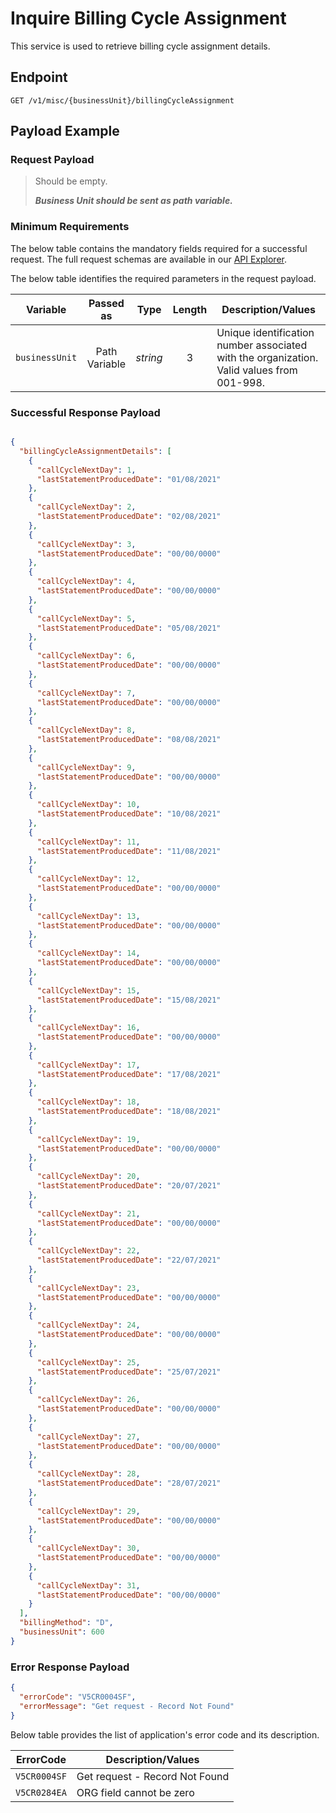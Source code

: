 # Inquire Billing Cycle Assignment

This service is used to retrieve billing cycle assignment details.

## Endpoint

`GET /v1/misc/{businessUnit}/billingCycleAssignment`

## Payload Example

### Request Payload

>Should be empty. 
>
>***Business Unit should be sent as path variable.***

### Minimum Requirements

The below table contains the mandatory fields required for a successful request. The full request schemas are available in our [API Explorer](../api/?type=get&path=/v1/misc/{businessUnit}/billingCycleAssignment).

The below table identifies the required parameters in the request payload.

| Variable | Passed as | Type | Length | Description/Values |
| -------- | :-------: | :--: | :------------: | ------------------ |
| `businessUnit` | Path Variable | *string* | 3 | Unique identification number associated with the organization. Valid values from 001-998. | 

### Successful Response Payload

```json

{
  "billingCycleAssignmentDetails": [
    {
      "callCycleNextDay": 1,
      "lastStatementProducedDate": "01/08/2021"
    },
    {
      "callCycleNextDay": 2,
      "lastStatementProducedDate": "02/08/2021"
    },
    {
      "callCycleNextDay": 3,
      "lastStatementProducedDate": "00/00/0000"
    },
    {
      "callCycleNextDay": 4,
      "lastStatementProducedDate": "00/00/0000"
    },
    {
      "callCycleNextDay": 5,
      "lastStatementProducedDate": "05/08/2021"
    },
    {
      "callCycleNextDay": 6,
      "lastStatementProducedDate": "00/00/0000"
    },
    {
      "callCycleNextDay": 7,
      "lastStatementProducedDate": "00/00/0000"
    },
    {
      "callCycleNextDay": 8,
      "lastStatementProducedDate": "08/08/2021"
    },
    {
      "callCycleNextDay": 9,
      "lastStatementProducedDate": "00/00/0000"
    },
    {
      "callCycleNextDay": 10,
      "lastStatementProducedDate": "10/08/2021"
    },
    {
      "callCycleNextDay": 11,
      "lastStatementProducedDate": "11/08/2021"
    },
    {
      "callCycleNextDay": 12,
      "lastStatementProducedDate": "00/00/0000"
    },
    {
      "callCycleNextDay": 13,
      "lastStatementProducedDate": "00/00/0000"
    },
    {
      "callCycleNextDay": 14,
      "lastStatementProducedDate": "00/00/0000"
    },
    {
      "callCycleNextDay": 15,
      "lastStatementProducedDate": "15/08/2021"
    },
    {
      "callCycleNextDay": 16,
      "lastStatementProducedDate": "00/00/0000"
    },
    {
      "callCycleNextDay": 17,
      "lastStatementProducedDate": "17/08/2021"
    },
    {
      "callCycleNextDay": 18,
      "lastStatementProducedDate": "18/08/2021"
    },
    {
      "callCycleNextDay": 19,
      "lastStatementProducedDate": "00/00/0000"
    },
    {
      "callCycleNextDay": 20,
      "lastStatementProducedDate": "20/07/2021"
    },
    {
      "callCycleNextDay": 21,
      "lastStatementProducedDate": "00/00/0000"
    },
    {
      "callCycleNextDay": 22,
      "lastStatementProducedDate": "22/07/2021"
    },
    {
      "callCycleNextDay": 23,
      "lastStatementProducedDate": "00/00/0000"
    },
    {
      "callCycleNextDay": 24,
      "lastStatementProducedDate": "00/00/0000"
    },
    {
      "callCycleNextDay": 25,
      "lastStatementProducedDate": "25/07/2021"
    },
    {
      "callCycleNextDay": 26,
      "lastStatementProducedDate": "00/00/0000"
    },
    {
      "callCycleNextDay": 27,
      "lastStatementProducedDate": "00/00/0000"
    },
    {
      "callCycleNextDay": 28,
      "lastStatementProducedDate": "28/07/2021"
    },
    {
      "callCycleNextDay": 29,
      "lastStatementProducedDate": "00/00/0000"
    },
    {
      "callCycleNextDay": 30,
      "lastStatementProducedDate": "00/00/0000"
    },
    {
      "callCycleNextDay": 31,
      "lastStatementProducedDate": "00/00/0000"
    }
  ],
  "billingMethod": "D",
  "businessUnit": 600
}

```

### Error Response Payload

```json
{
  "errorCode": "V5CR0004SF",
  "errorMessage": "Get request - Record Not Found"  
}
```

Below table provides the list of application's error code and its description.

| ErrorCode |  Description/Values |
| --------  | ------------------ |
| `V5CR0004SF` | Get request - Record Not Found |
| `V5CR0284EA` | ORG field cannot be zero |
